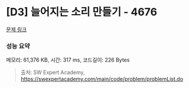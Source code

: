 # [D3] 늘어지는 소리 만들기 - 4676 

[문제 링크](https://swexpertacademy.com/main/code/problem/problemDetail.do?contestProbId=AWRKWITqfvIDFAV8) 

### 성능 요약

메모리: 61,376 KB, 시간: 317 ms, 코드길이: 226 Bytes



> 출처: SW Expert Academy, https://swexpertacademy.com/main/code/problem/problemList.do